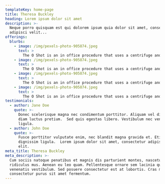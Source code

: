 ```yaml
---
templateKey: home-page
title: Theresa Buckley
heading: Lorem ipsum dolor sit amet
description: >-
  Neque porro quisquam est qui dolorem ipsum quia dolor sit amet, consectetur,
  adipisci velit...
offerings:
  blurbs:
    - image: /img/pexels-photo-905874.jpeg
      text: >
        The O Shot is an in office procedure that uses a centrifuge and special method, isolating platelet rich plasma (PRP) from your own blood. Then, using a very tiny needle, the PRP is injected back into the clitoris and upper vagina into the area most important for the sexual response, the O-spot.
    - image: /img/pexels-photo-905874.jpeg
      text: >
        The O Shot is an in office procedure that uses a centrifuge and special method, isolating platelet rich plasma (PRP) from your own blood. Then, using a very tiny needle, the PRP is injected back into the clitoris and upper vagina into the area most important for the sexual response, the O-spot.
    - image: /img/pexels-photo-905874.jpeg
      text: >
        The O Shot is an in office procedure that uses a centrifuge and special method, isolating platelet rich plasma (PRP) from your own blood. Then, using a very tiny needle, the PRP is injected back into the clitoris and upper vagina into the area most important for the sexual response, the O-spot.
    - image: /img/pexels-photo-905874.jpeg
      text: >
        The O Shot is an in office procedure that uses a centrifuge and special method, isolating platelet rich plasma (PRP) from your own blood. Then, using a very tiny needle, the PRP is injected back into the clitoris and upper vagina into the area most important for the sexual response, the O-spot.
testimonials:
  - author: Jane Doe
    quote: >-
      Donec scelerisque magna nec condimentum porttitor. Aliquam vel diam sed
      diam luctus pretium.  Sed quis egestas libero. Vestibulum nec venenatis
      ligula. 
  - author: John Doe
    quote: >-
      Fusce porttitor vulputate enim, nec blandit magna gravida et. Etiam et
      dignissim ligula.  Lorem ipsum dolor sit amet, consectetur adipiscing
      elit.
meta_title: Theresa Buckley
meta_description: >-
  Cum sociis natoque penatibus et magnis dis parturient montes, nascetur
  ridiculus mus. Aenean eu leo quam. Pellentesque ornare sem lacinia quam
  venenatis vestibulum. Sed posuere consectetur est at lobortis. Cras mattis
  consectetur purus sit amet fermentum.
---
```

